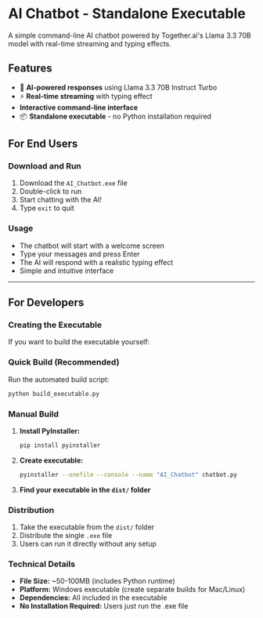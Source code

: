 # AI Chatbot - Standalone Executable

A simple command-line AI chatbot powered by Together.ai's Llama 3.3 70B model with real-time streaming and typing effects.

## Features

- 🤖 **AI-powered responses** using Llama 3.3 70B Instruct Turbo
- ⚡ **Real-time streaming** with typing effect
-  **Interactive command-line interface**
- 📦 **Standalone executable** - no Python installation required

## For End Users

### Download and Run

1. Download the `AI_Chatbot.exe` file
2. Double-click to run
3. Start chatting with the AI!
4. Type `exit` to quit

### Usage

- The chatbot will start with a welcome screen
- Type your messages and press Enter
- The AI will respond with a realistic typing effect
- Simple and intuitive interface

---

## For Developers

### Creating the Executable

If you want to build the executable yourself:

### Quick Build (Recommended)

Run the automated build script:
```bash
python build_executable.py
```

### Manual Build

1. **Install PyInstaller:**
   ```bash
   pip install pyinstaller
   ```

2. **Create executable:**
   ```bash
   pyinstaller --onefile --console --name "AI_Chatbot" chatbot.py
   ```

3. **Find your executable in the `dist/` folder**

### Distribution

1. Take the executable from the `dist/` folder
2. Distribute the single `.exe` file
3. Users can run it directly without any setup

### Technical Details

- **File Size:** ~50-100MB (includes Python runtime)
- **Platform:** Windows executable (create separate builds for Mac/Linux)
- **Dependencies:** All included in the executable
- **No Installation Required:** Users just run the .exe file
